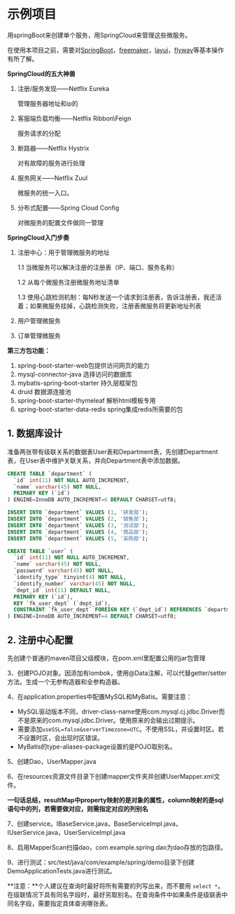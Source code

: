 # 示例项目

用springBoot来创建单个服务，用SpringCloud来管理这些微服务。

在使用本项目之前，需要对[SpringBoot](http://spring.io/projects/spring-boot)，[freemaker](https://freemarker.apache.org/)，[layui](https://www.layui.com/)，[flyway](https://flywaydb.org/)等基本操作有所了解。

**SpringCloud的五大神兽**

1. 注册/服务发现——Netflix Eureka

   管理服务器地址和ip的

2. 客服端负载均衡——Netflix Ribbon\Feign

   服务请求的分配

3. 断路器——Netflix Hystrix

   对有故障的服务进行处理

4. 服务网关——Netflix Zuul

   微服务的统一入口。

5. 分布式配置——Spring Cloud Config

   对微服务的配置文件做同一管理

**SpringCloud入门步奏**

1. 注册中心：用于管理微服务的地址

   1.1 当微服务可以解决注册的注册表（IP、端口、服务名称）

   1.2 从每个微服务注册微服务地址清单

   1.3 使用心跳检测机制：每N秒发送一个请求到注册表，告诉注册表，我还活着；如果微服务挂掉，心跳检测失败，注册表微服务将更新地址列表

2. 用户管理微服务

3. 订单管理微服务

**第三方包功能：**

1. spring-boot-starter-web包提供访问网页的能力
2. mysql-connector-java 选择访问的数据库
3. mybatis-spring-boot-starter 持久层框架包
4. druid 数据源连接池
5. spring-boot-starter-thymeleaf 解析html模板专用
6. spring-boot-starter-data-redis spring集成redis所需要的包



## 1. 数据库设计

准备两张带有级联关系的数据表User表和Department表，先创建Department表，在User表中维护关联关系，并向Department表中添加数据。

```sql
CREATE TABLE `department` (
  `id` int(11) NOT NULL AUTO_INCREMENT,
  `name` varchar(45) NOT NULL,
  PRIMARY KEY (`id`)
) ENGINE=InnoDB AUTO_INCREMENT=6 DEFAULT CHARSET=utf8;

INSERT INTO `department` VALUES (1, '研发部');
INSERT INTO `department` VALUES (2, '销售部');
INSERT INTO `department` VALUES (3, '测试部');
INSERT INTO `department` VALUES (4, '商品部');
INSERT INTO `department` VALUES (5, '采购部');

CREATE TABLE `user` (
  `id` int(11) NOT NULL AUTO_INCREMENT,
  `name` varchar(45) NOT NULL,
  `password` varchar(45) NOT NULL,
  `identify_type` tinyint(4) NOT NULL,
  `identify_number` varchar(45) NOT NULL,
  `dept_id` int(11) DEFAULT NULL,
  PRIMARY KEY (`id`),
  KEY `fk_user_dept` (`dept_id`),
  CONSTRAINT `fk_user_dept` FOREIGN KEY (`dept_id`) REFERENCES `department` (`id`)
) ENGINE=InnoDB AUTO_INCREMENT=4 DEFAULT CHARSET=utf8;
```



## 2. 注册中心配置

先创建个普通的maven项目父级模块，在pom.xml里配置公用的jar包管理





3、创建POJO对象。因添加有lombok，使用@Data注解，可以代替getter/setter方法。生成一个无参构造器和全参构造器。

4、在application.properties中配置MySQL和MyBatis。需要注意：

- MySQL驱动版本不同，driver-class-name使用com.mysql.cj.jdbc.Driver而不是原来的com.mysql.jdbc.Driver。使用原来的会输出过期提示。
- 需要添加`useSSL=false&serverTimezone=UTC`。不使用SSL，并设置时区。若不设置时区，会出现时区错误。
- MyBatis的type-aliases-package设置的是POJO取别名。

5、创建Dao，UserMapper.java

6、在resources资源文件目录下创建mapper文件夹并创建UserMapper.xml文件。

**一句话总结，resultMap中property映射的是对象的属性，column映射的是sql语句中的列，若需要做对应，则需指定对应的列别名**

7、创建service。IBaseService.java，BaseServiceImpl.java，IUserService.java，UserServiceImpl.java

8、启用MapperScan扫描dao，com.example.spring.dao为dao存放的包路径。

9、进行测试：src/test/java/com/example/spring/demo目录下创建DemoApplicationTests.java进行测试。

**注意：**个人建议在查询时最好将所有需要的列写出来，而不要用 `select *`。在级联情况下具有同名字段时，最好另取别名。在查询条件中如果条件是级联表中同名字段，需要指定具体查询哪张表。